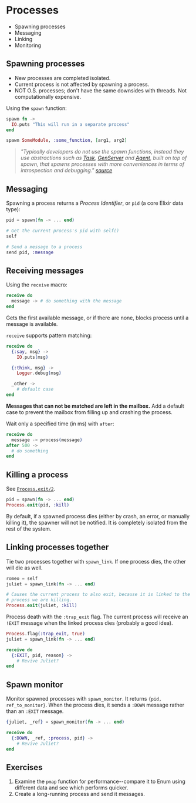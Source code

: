 # Processes

- Spawning processes
- Messaging
- Linking
- Monitoring

## Spawning processes

- New processes are completed isolated.
- Current process is not affected by spawning a process.
- NOT O.S. processes; don't have the same downsides with threads. Not computationally expensive.

Using the `spawn` function:

```elixir
spawn fn ->
  IO.puts "This will run in a separate process"
end

spawn SomeModule, :some_function, [arg1, arg2]
```

> _"Typically developers do not use the spawn functions, instead they use abstractions such as [Task](https://hexdocs.pm/elixir/Task.html), [GenServer](https://hexdocs.pm/elixir/GenServer.html) and [Agent](https://hexdocs.pm/elixir/Agent.html), built on top of spawn, that spawns processes with more conveniences in terms of introspection and debugging."
> [source](https://github.com/elixir-lang/elixir/blob/v1.6.4/lib/elixir/lib/kernel.ex#L832)_

## Messaging

Spawning a process returns a _Process Identifier_, or `pid` (a core Elixir data type):

```elixir
pid = spawn(fn -> ... end)

# Get the current process's pid with self()
self

# Send a message to a process
send pid, :message
```

## Receiving messages

Using the `receive` macro:

```elixir
receive do
  message -> # do something with the message
end
```

Gets the first available message, or if there are none, blocks process until a message is available.

`receive` supports pattern matching:

```elixir
receive do
  {:say, msg} ->
    IO.puts(msg)

  {:think, msg} ->
    Logger.debug(msg)

  _other ->
    # default case
end
```

**Messages that can not be matched are left in the mailbox.** Add a default case to prevent the mailbox from filling up and crashing the process.

Wait only a specified time (in ms) with `after`:

```elixir
receive do
  message -> process(message)
after 500 ->
  # do something
end
```

## Killing a process

See [`Process.exit/2`](https://github.com/elixir-lang/elixir/blob/v1.6.4/lib/elixir/lib/process.ex#L143).

```elixir
pid = spawn(fn -> ... end)
Process.exit(pid, :kill)
```

By default, if a spawned process dies (either by crash, an error, or manually killing it), the spawner will not be notified. It is completely isolated from the rest of the system.

## Linking processes together

Tie two processes together with `spawn_link`. If one process dies, the other will die as well.

```elixir
romeo = self
juliet = spawn_link(fn -> ... end)

# Causes the current process to also exit, because it is linked to the
# process we are killing.
Process.exit(juliet, :kill)
```

Process death with the `:trap_exit` flag. The current process will receive an `!EXIT` message when the linked process dies (probably a good idea).

```elixir
Process.flag(:trap_exit, true)
juliet = spawn_link(fn -> ... end)

receive do
  {:EXIT, pid, reason} ->
    # Revive Juliet?
end
```

## Spawn monitor

Monitor spawned processes with `spawn_monitor`. It returns `{pid, ref_to_monitor}`. When the process dies, it sends a `:DOWN` message rather than an `:EXIT` message.

```elixir
{juliet, _ref} = spawn_monitor(fn -> ... end)

receive do
  {:DOWN, _ref, :process, pid} ->
    # Revive Juliet?
end
```

## Exercises

1. Examine the `pmap` function for performance--compare it to Enum using different data and see which performs quicker.
2. Create a long-running process and send it messages.
